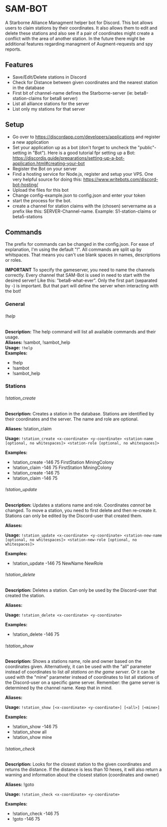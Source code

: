 # SAM-BOT
A Starborne Alliance Managment helper bot for Discord. This bot allows users to claim stations by their coordinates. It also allows them to edit and delete these stations and also see if a pair of coordinates might create a conflict with the area of another station. In the future there might be additional features regarding managment of Augment-requests and spy reports.

## Features
- Save/Edit/Delete stations in Discord
- Check for Distance between given coordinates and the nearest station in the database
- First bit of channel-name defines the Starborne-server (ie: beta8-station-claims for beta8 server)
- List all alliance stations for the server
- List only my stations for that server

## Setup
- Go over to https://discordapp.com/developers/applications and register a new application
- Set your application up as a bot (don't forget to uncheck the "public"-setting in "Bot"). Here is a good tutorial fpr setting up a Bot: https://discordjs.guide/preparations/setting-up-a-bot-application.html#creating-your-bot
- Register the Bot on your server
- Find a hosting service for Node.js, register and setup your VPS. One very helpful source for doing this: https://www.writebots.com/discord-bot-hosting/
- Upload the files for this bot
- Change config-example.json to config.json and enter your token
- start the process for the bot.
- create a channel for station claims with the (chosen) servername as a prefix like this: SERVER-Channel-name. Example: S1-station-claims or beta5-stations

## Commands
The prefix for commands can be changed in the config.json. For ease of explanation, I'm using the default "!". All commands are split up by whitspaces. That means you can't use blank spaces in names, descriptions or roles.

**IMPORTANT**
To specify the gameserver, you need to name the channels correctly. Every channel that SAM-Bot is used in need to start with the desired server! Like this: "beta8-what-ever". Only the first part (separated by -) is important. But that part will define the server when interacting with the bot!

### General

###### !help
**Description:** The help command will list all available commands and their usage.</br>
**Aliases:** !sambot, !sambot_help</br>
**Usage:** `!help`</br>
**Examples:** 
- !help
- !sambot
- !sambot_help

### Stations

###### !station_create
**Description:** Creates a station in the database. Stations are identified by their coordinates and the server. The name and role are optional.

**Aliases:** !station_claim

**Usage:** `!station_create <x-coordinate> <y-coordinate> <station-name [optional, no whitespaces]> <station-role [optional, no whitespaces]>`

**Examples:** 
- !station_create -146 75 FirstStation MiningColony
- !station_claim -146 75 FirstStation MiningColony
- !station_create -146 75
- !station_claim -146 75

###### !station_update
**Description:** Updates a stations name and role. Coordinates *cannot* be changed. To move a station, you need to first delete and then re-create it. Stations can only be edited by the Discord-user that created them.

**Aliases:**

**Usage:** `!station_update <x-coordinate> <y-coordinate> <station-new-name [optional, no whitespaces]> <station-new-role [optional, no whitespaces]>`

**Examples:** 
- !station_update -146 75 NewName NewRole

###### !station_delete
**Description:** Deletes a station. Can only be used by the Discord-user that created the station.

**Aliases:** 

**Usage:** `!station_delete <x-coordinate> <y-coordinate>`

**Examples:** 
- !station_delete -146 75 

###### !station_show
**Description:** Shows a stations name, role and owner based on the coordinates given. Alternatively, it can be used with the "all" parameter instead of coordinates to list *all stations on the game server*. Or it can be used with the "mine" parameter instead of coordinates to list all stations of the Discord-user on a specific game server. Remember: the game server is determined by the channel name. Keep that in mind.

**Aliases:** 

**Usage:** `!station_show [<x-coordinate> <y-coordinate>] [<all>] [<mine>]`

**Examples:** 
- !station_show -146 75
- !station_show all
- !station_show mine

###### !station_check
**Description:** Looks for the closest station to the given coordinates and returns the distance. If the distance is less than 10 hexes, it will also return a warning and information about the closest station (coordinates and owner)

**Aliases:** !goto

**Usage:** `!station_check <x-coordinate> <y-coordinate>`

**Examples:** 
- !station_check -146 75
- !goto -146 75